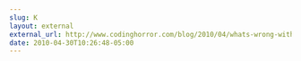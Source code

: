 ```yaml
---
slug: K
layout: external
external_url: http://www.codinghorror.com/blog/2010/04/whats-wrong-with-css.html
date: 2010-04-30T10:26:48-05:00
---
```

